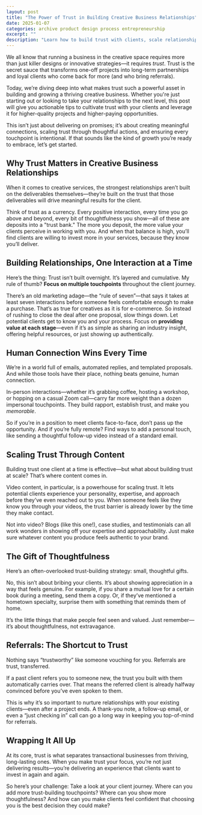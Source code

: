 ```yaml
---
layout: post
title: "The Power of Trust in Building Creative Business Relationships"
date: 2025-01-07
categories: archive product design process entrepreneurship 
excerpt: ""
description: "Learn how to build trust with clients, scale relationships through meaningful interactions, and grow your creative business with lasting partnerships."
---
```


We all know that running a business in the creative space requires more than just killer designs or innovative strategies—it requires *trust*. Trust is the secret sauce that transforms one-off projects into long-term partnerships and loyal clients who come back for more (and who bring referrals).

Today, we’re diving deep into what makes trust such a powerful asset in building and growing a thriving creative business. Whether you're just starting out or looking to take your relationships to the next level, this post will give you actionable tips to cultivate trust with your clients and leverage it for higher-quality projects and higher-paying opportunities.

This isn’t just about delivering on promises; it’s about creating meaningful connections, scaling trust through thoughtful actions, and ensuring every touchpoint is intentional. If that sounds like the kind of growth you’re ready to embrace, let’s get started. 


## Why Trust Matters in Creative Business Relationships

When it comes to creative services, the strongest relationships aren’t built on the deliverables themselves—they’re built on the trust that those deliverables will drive meaningful results for the client.

Think of trust as a currency. Every positive interaction, every time you go above and beyond, every bit of thoughtfulness you show—all of these are deposits into a "trust bank." The more you deposit, the more value your clients perceive in working with you. And when that balance is high, you’ll find clients are willing to invest more in your services, because they know you’ll deliver.


## Building Relationships, One Interaction at a Time

Here’s the thing: Trust isn’t built overnight. It’s layered and cumulative. My rule of thumb? **Focus on multiple touchpoints** throughout the client journey.

There’s an old marketing adage—the “rule of seven”—that says it takes at least seven interactions before someone feels comfortable enough to make a purchase. That’s as true for creatives as it is for e-commerce. So instead of rushing to close the deal after one proposal, slow things down. Let potential clients get to know you and your process. Focus on **providing value at each stage**—even if it’s as simple as sharing an industry insight, offering helpful resources, or just showing up authentically.


## Human Connection Wins Every Time

We’re in a world full of emails, automated replies, and templated proposals. And while those tools have their place, nothing beats genuine, human connection.

In-person interactions—whether it’s grabbing coffee, hosting a workshop, or hopping on a casual Zoom call—carry far more weight than a dozen impersonal touchpoints. They build rapport, establish trust, and make you *memorable*.

So if you’re in a position to meet clients face-to-face, don’t pass up the opportunity. And if you’re fully remote? Find ways to add a personal touch, like sending a thoughtful follow-up video instead of a standard email.


## Scaling Trust Through Content

Building trust one client at a time is effective—but what about building trust at scale? That’s where content comes in.

Video content, in particular, is a powerhouse for scaling trust. It lets potential clients experience your personality, expertise, and approach before they’ve even reached out to you. When someone feels like they know you through your videos, the trust barrier is already lower by the time they make contact.

Not into video? Blogs (like this one!), case studies, and testimonials can all work wonders in showing off your expertise and approachability. Just make sure whatever content you produce feels authentic to your brand.


## The Gift of Thoughtfulness

Here’s an often-overlooked trust-building strategy: small, thoughtful gifts.

No, this isn’t about bribing your clients. It’s about showing appreciation in a way that feels genuine. For example, if you share a mutual love for a certain book during a meeting, send them a copy. Or, if they’ve mentioned a hometown specialty, surprise them with something that reminds them of home.

It’s the little things that make people feel seen and valued. Just remember—it’s about thoughtfulness, not extravagance.


## Referrals: The Shortcut to Trust

Nothing says “trustworthy” like someone vouching for you. Referrals are trust, transferred.

If a past client refers you to someone new, the trust you built with them automatically carries over. That means the referred client is already halfway convinced before you’ve even spoken to them.

This is why it’s so important to nurture relationships with your existing clients—even after a project ends. A thank-you note, a follow-up email, or even a “just checking in” call can go a long way in keeping you top-of-mind for referrals.


## Wrapping It All Up

At its core, trust is what separates transactional businesses from thriving, long-lasting ones. When you make trust your focus, you’re not just delivering results—you’re delivering an experience that clients want to invest in again and again.

So here’s your challenge: Take a look at your client journey. Where can you add more trust-building touchpoints? Where can you show more thoughtfulness? And how can you make clients feel confident that choosing you is the best decision they could make?
